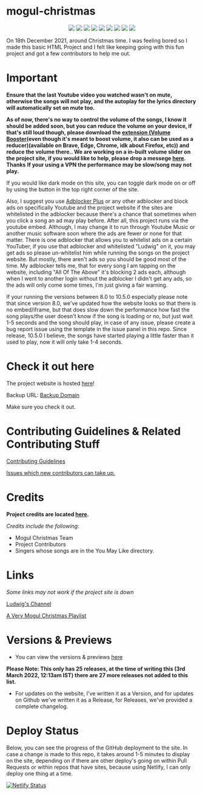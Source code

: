 # mogul-christmas

<div align="center">
<img src="https://github-size-badge.herokuapp.com/KendallDoesCoding/mogul-christmas.svg" />
  <a href="https://github.com/KendallDoesCoding/mogul-christmas">
<a href="https://github.com/KendallDoesCoding/mogul-christmas"><img src="https://badges.frapsoft.com/os/v1/open-source.svg?v=103"></a>
<a href="https://github.com/KendallDoesCoding/mogul-christmas/graphs/contributors"><img src="https://img.shields.io/github/contributors/KendallDoesCoding/mogul-christmas?color=brightgreen"></a>
<a href="https://github.com/KendallDoesCoding/mogul-christmas/stargazers"><img src="https://img.shields.io/github/stars/KendallDoesCoding/mogul-christmas?color=0059b3"></a>
<a href="https://github.com/KendallDoesCoding/mogul-christmas/network/members"><img src="https://img.shields.io/github/forks/KendallDoesCoding/mogul-christmas?color=yellow"></a>
<a href="https://github.com/KendallDoesCoding/mogul-christmas/issues"><img src="https://img.shields.io/github/issues/KendallDoesCoding/mogul-christmas?color=0059b3"></a>
<a href="https://github.com/KendallDoesCoding/mogul-christmas/issues?q=is%3Aissue+is%3Aclosed"><img src="https://img.shields.io/github/issues-closed-raw/KendallDoesCoding/mogul-christmas?color=yellow"></a>
<a href="https://github.com/KendallDoesCoding/mogul-christmas/pulls"><img src="https://img.shields.io/github/issues-pr/KendallDoesCoding/mogul-christmas?color=brightgreen"></a>
<a href="https://github.com/KendallDoesCoding/mogul-christmas/pulls?q=is%3Apr+is%3Aclosed"><img src="https://img.shields.io/github/issues-pr-closed-raw/KendallDoesCoding/mogul-christmas?color=0059b3"></a>
</div>

On 18th December 2021, around Christmas time. I was feeling bored so I made this basic HTML Project and I felt like keeping going with this fun project and got a few contributors to help me out.

# Important

**Ensure that the last Youtube video you watched wasn't on mute, otherwise the songs will not play, and the autoplay for the lyrics directory will automatically set on mute too.**

**As of now, there's no way to control the volume of the songs, I know it should be added soon, but you can reduce the volume on your device, if that's still loud though, please download the [extension (Volume Booster](https://chrome.google.com/webstore/detail/volume-master/jghecgabfgfdldnmbfkhmffcabddioke)(even though it's meant to boost volume, it also can be used as a reducer)(available on Brave, Edge, Chrome, idk about Firefox, etc)) and reduce the volume there.. We are working on a in-built volume slider on the project site, if you would like to help, please drop a messege [here](https://github.com/KendallDoesCoding/mogul-christmas/issues/105). Thanks**
**If your using a VPN the performance may be slow/song may not play.**

If you would like dark mode on this site, you can toggle dark mode on or off by using the button in the top right corner of the site.

Also, I suggest you use [Adblocker Plus](https://mogulchristmas.kendalldoescoding.gq/adblockerplus) or any other adblocker and block ads on specifically Youtube and the project website if the sites are whitelisted in the adblocker because there's a chance that sometimes when you click a song an ad may play before. After all, this project runs via the youtube embed. Although, I may change it to run through Youtube Music or another music software soon where the ads are fewer or none for that matter. There is one adblocker that allows you to whitelist ads on a certain YouTuber, if you use that adblocker and whitelisted "Ludwig" on it, you may get ads so please un-whitelist him while running the songs on the project website. But mostly, there aren't ads so you should be good most of the time. My adblocker tells me, that for every song I am tapping on the website, including "All Of The Above" it's blocking 2 ads each, although when I went to another login without the adblocker I didn't get any ads, so the ads will only come some times, I'm just giving a fair warning.

If your running the versions between 8.0 to 10.5.0 especially please note that since version 8.0, we've updated how the website looks so that there is no embed/iframe, but that does slow down the performance how fast the song plays/the user doesn't know if the song is loading or no, but just wait 1-5 seconds and the song should play, in case of any issue, please create a bug report issue using the template in the issue panel in this repo. Since release, 10.5.0 I believe, the songs have started playing a little faster than it used to play, now it will only take 1-4 seconds.

# Check it out here

The project website is hosted [here](https://kendalldoescoding.gq/mogulchristmas)!

Backup URL: [Backup Domain](https://mogulchristmas.netlify.app)

Make sure you check it out.

# Contributing Guidelines & Related Contributing Stuff

[Contributing Guidelines](./.github/CONTRIBUTING.md)

[Issues which new contributors can take up.](https://github.com/KendallDoesCoding/mogul-christmas/contribute)

# Credits

**Project credits are located [here](https://mogulchristmas.kendalldoescoding.gq/credits).**

_Credits include the following_:

- Mogul Christmas Team
- Project Contributors
- Singers whose songs are in the You May Like directory.

# Links

_Some links may not work if the project site is down_

[Ludwig's Channel](https://mogulchristmas.kendalldoescoding.gq/ludwig)

[A Very Mogul Christmas Playlist](https://mogulchristmas.kendalldoescoding.gq/playlist)

# Versions & Previews

- You can view the versions & previews [here](https://mogulchristmas.kendalldoescoding.gq/versionsandpreviews)

**Please Note: This only has 25 releases, at the time of writing this (3rd March 2022, 12:13am IST) there are 27 more releases not added to this list.**

- For updates on the website, I've written it as a Version, and for updates on Github we've written it as a Release, for Releases, we've provided a complete changelog.

# Deploy Status

Below, you can see the progress of the GitHub deployment to the site. In case a change is made to this repo, it takes around 1-5 minutes to display on the site, depending on if there are other deploy's going on within Pull Requests or within repos that have sites, because using Netlify, I can only deploy one thing at a time.

[![Netlify Status](https://api.netlify.com/api/v1/badges/c9a61158-0ccb-489e-ba45-85eafcf4bc3b/deploy-status)](https://app.netlify.com/sites/mogulchristmas/deploys)
